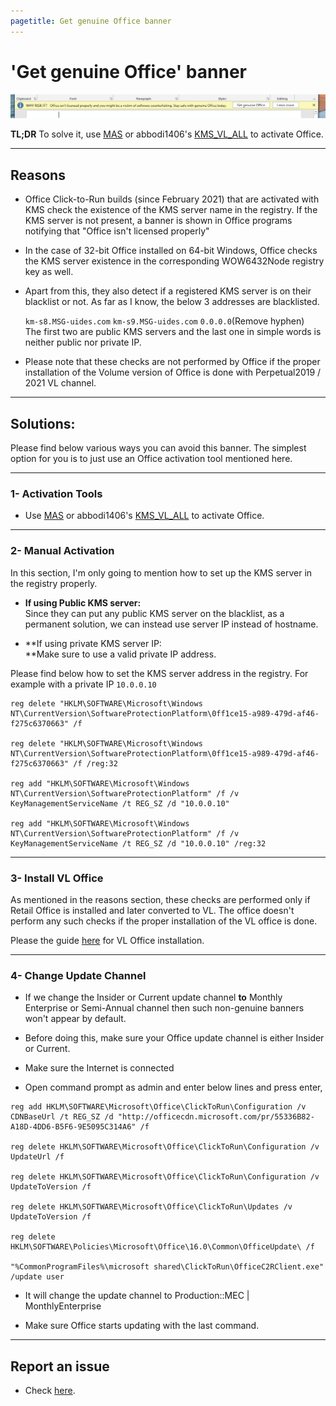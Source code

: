 ```yaml
---
pagetitle: Get genuine Office banner
---
```


# 'Get genuine Office' banner

![](office-license-is-not-genuine.png)

**TL;DR** To solve it, use [MAS](index.html) or abbodi1406's [KMS_VL_ALL](https://github.com/abbodi1406/KMS_VL_ALL_AIO/) to activate Office.

------------------------------------------------------------------------

## Reasons

-   Office Click-to-Run builds (since February 2021) that are activated with KMS check the existence of the KMS server name in the registry. If the KMS server is not present, a banner is shown in Office programs notifying that "Office isn't licensed properly"

-   In the case of 32-bit Office installed on 64-bit Windows, Office checks the KMS server existence in the corresponding WOW6432Node registry key as well.

-   Apart from this, they also detect if a registered KMS server is on their blacklist or not. As far as I know, the below 3 addresses are blacklisted.

    `km-s8.MSG-uides.com` `km-s9.MSG-uides.com` `0.0.0.0`(Remove hyphen)\
    The first two are public KMS servers and the last one in simple words is neither public nor private IP.

-   Please note that these checks are not performed by Office if the proper installation of the Volume version of Office is done with Perpetual2019 / 2021 VL channel.

------------------------------------------------------------------------

## Solutions:

Please find below various ways you can avoid this banner. The simplest option for you is to just use an Office activation tool mentioned here.

------------------------------------------------------------------------

### 1- Activation Tools

-   Use [MAS](index.html) or abbodi1406's [KMS_VL_ALL](https://github.com/abbodi1406/KMS_VL_ALL_AIO/) to activate Office.

------------------------------------------------------------------------

### 2- Manual Activation

In this section, I'm only going to mention how to set up the KMS server in the registry properly.

-   **If using Public KMS server:**\
    Since they can put any public KMS server on the blacklist, as a permanent solution, we can instead use server IP instead of hostname.

-   **If using private KMS server IP:\
    **Make sure to use a valid private IP address.

Please find below how to set the KMS server address in the registry. For example with a private IP `10.0.0.10`

```         
reg delete "HKLM\SOFTWARE\Microsoft\Windows NT\CurrentVersion\SoftwareProtectionPlatform\0ff1ce15-a989-479d-af46-f275c6370663" /f

reg delete "HKLM\SOFTWARE\Microsoft\Windows NT\CurrentVersion\SoftwareProtectionPlatform\0ff1ce15-a989-479d-af46-f275c6370663" /f /reg:32

reg add "HKLM\SOFTWARE\Microsoft\Windows NT\CurrentVersion\SoftwareProtectionPlatform" /f /v KeyManagementServiceName /t REG_SZ /d "10.0.0.10"

reg add "HKLM\SOFTWARE\Microsoft\Windows NT\CurrentVersion\SoftwareProtectionPlatform" /f /v KeyManagementServiceName /t REG_SZ /d "10.0.0.10" /reg:32
```

------------------------------------------------------------------------

### 3- Install VL Office

As mentioned in the reasons section, these checks are performed only if Retail Office is installed and later converted to VL. The office doesn't perform any such checks if the proper installation of the VL office is done.

Please the guide [here](office_c2r_custom.html) for VL Office installation.

------------------------------------------------------------------------

### 4- Change Update Channel

-   If we change the Insider or Current update channel **to** Monthly Enterprise or Semi-Annual channel then such non-genuine banners won't appear by default.

-   Before doing this, make sure your Office update channel is either Insider or Current.

-   Make sure the Internet is connected

-   Open command prompt as admin and enter below lines and press enter,

<!-- -->

```         
reg add HKLM\SOFTWARE\Microsoft\Office\ClickToRun\Configuration /v CDNBaseUrl /t REG_SZ /d "http://officecdn.microsoft.com/pr/55336B82-A18D-4DD6-B5F6-9E5095C314A6" /f

reg delete HKLM\SOFTWARE\Microsoft\Office\ClickToRun\Configuration /v UpdateUrl /f

reg delete HKLM\SOFTWARE\Microsoft\Office\ClickToRun\Configuration /v UpdateToVersion /f

reg delete HKLM\SOFTWARE\Microsoft\Office\ClickToRun\Updates /v UpdateToVersion /f

reg delete HKLM\SOFTWARE\Policies\Microsoft\Office\16.0\Common\OfficeUpdate\ /f

"%CommonProgramFiles%\microsoft shared\ClickToRun\OfficeC2RClient.exe" /update user
```

-   It will change the update channel to Production::MEC \| MonthlyEnterprise

-   Make sure Office starts updating with the last command.

------------------------------------------------------------------------

## Report an issue

-   Check [here](troubleshoot.html).
